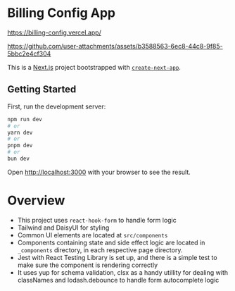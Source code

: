 # Billing Config App

https://billing-config.vercel.app/

https://github.com/user-attachments/assets/b3588563-6ec8-44c8-9f85-5bbc2e4cf304


This is a [Next.js](https://nextjs.org/) project bootstrapped with [`create-next-app`](https://github.com/vercel/next.js/tree/canary/packages/create-next-app).

## Getting Started

First, run the development server:

```bash
npm run dev
# or
yarn dev
# or
pnpm dev
# or
bun dev
```

Open [http://localhost:3000](http://localhost:3000) with your browser to see the result.

# Overview
- This project uses `react-hook-form` to handle form logic
- Tailwind and DaisyUI for styling
- Common UI elements are located at `src/components`
- Components containing state and side effect logic are located in `_components` directory, in each respective page directory.
- Jest with React Testing Library is set up, and there is a simple test to make sure the component is rendering correctly
- It uses yup for schema validation, clsx as a handy utillity for dealing with classNames and lodash.debounce to handle form autocomplete logic


